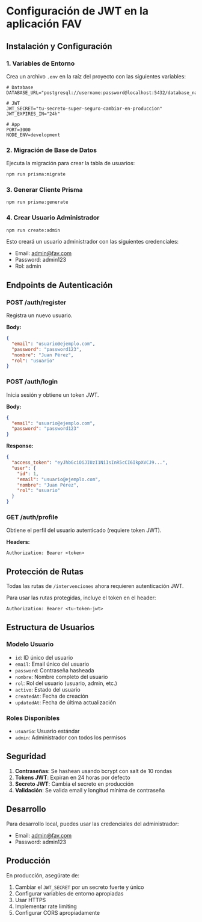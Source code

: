 # Configuración de JWT en la aplicación FAV

## Instalación y Configuración

### 1. Variables de Entorno

Crea un archivo `.env` en la raíz del proyecto con las siguientes variables:

```env
# Database
DATABASE_URL="postgresql://username:password@localhost:5432/database_name"

# JWT
JWT_SECRET="tu-secreto-super-seguro-cambiar-en-produccion"
JWT_EXPIRES_IN="24h"

# App
PORT=3000
NODE_ENV=development
```

### 2. Migración de Base de Datos

Ejecuta la migración para crear la tabla de usuarios:

```bash
npm run prisma:migrate
```

### 3. Generar Cliente Prisma

```bash
npm run prisma:generate
```

### 4. Crear Usuario Administrador

```bash
npm run create:admin
```

Esto creará un usuario administrador con las siguientes credenciales:

- Email: admin@fav.com
- Password: admin123
- Rol: admin

## Endpoints de Autenticación

### POST /auth/register

Registra un nuevo usuario.

**Body:**

```json
{
  "email": "usuario@ejemplo.com",
  "password": "password123",
  "nombre": "Juan Pérez",
  "rol": "usuario"
}
```

### POST /auth/login

Inicia sesión y obtiene un token JWT.

**Body:**

```json
{
  "email": "usuario@ejemplo.com",
  "password": "password123"
}
```

**Response:**

```json
{
  "access_token": "eyJhbGciOiJIUzI1NiIsInR5cCI6IkpXVCJ9...",
  "user": {
    "id": 1,
    "email": "usuario@ejemplo.com",
    "nombre": "Juan Pérez",
    "rol": "usuario"
  }
}
```

### GET /auth/profile

Obtiene el perfil del usuario autenticado (requiere token JWT).

**Headers:**

```
Authorization: Bearer <token>
```

## Protección de Rutas

Todas las rutas de `/intervenciones` ahora requieren autenticación JWT.

Para usar las rutas protegidas, incluye el token en el header:

```
Authorization: Bearer <tu-token-jwt>
```

## Estructura de Usuarios

### Modelo Usuario

- `id`: ID único del usuario
- `email`: Email único del usuario
- `password`: Contraseña hasheada
- `nombre`: Nombre completo del usuario
- `rol`: Rol del usuario (usuario, admin, etc.)
- `activo`: Estado del usuario
- `createdAt`: Fecha de creación
- `updatedAt`: Fecha de última actualización

### Roles Disponibles

- `usuario`: Usuario estándar
- `admin`: Administrador con todos los permisos

## Seguridad

1. **Contraseñas**: Se hashean usando bcrypt con salt de 10 rondas
2. **Tokens JWT**: Expiran en 24 horas por defecto
3. **Secreto JWT**: Cambia el secreto en producción
4. **Validación**: Se valida email y longitud mínima de contraseña

## Desarrollo

Para desarrollo local, puedes usar las credenciales del administrador:

- Email: admin@fav.com
- Password: admin123

## Producción

En producción, asegúrate de:

1. Cambiar el `JWT_SECRET` por un secreto fuerte y único
2. Configurar variables de entorno apropiadas
3. Usar HTTPS
4. Implementar rate limiting
5. Configurar CORS apropiadamente

